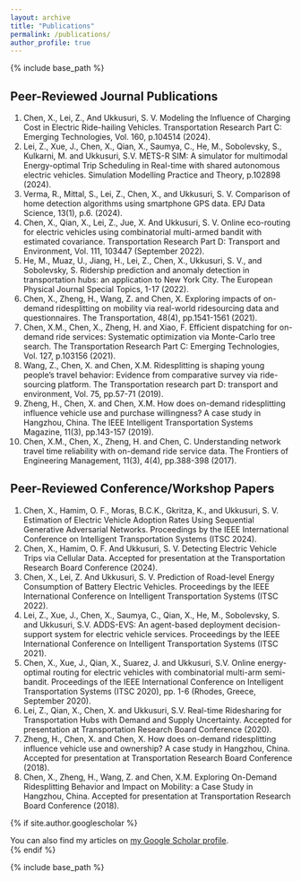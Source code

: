 ```yaml
---
layout: archive
title: "Publications"
permalink: /publications/
author_profile: true
---
```

{% include base_path %}

## Peer-Reviewed Journal Publications

1. Chen, X., Lei, Z., And Ukkusuri, S. V. Modeling the Influence of Charging
Cost in Electric Ride-hailing Vehicles. Transportation Research Part C: Emerging
Technologies, Vol. 160, p.104514 (2024).
2. Lei, Z., Xue, J., Chen, X., Qian, X., Saumya, C., He, M., Sobolevsky,
S., Kulkarni, M. and Ukkusuri, S.V. METS-R SIM: A simulator for multimodal Energy-optimal Trip Scheduling in Real-time with shared autonomous electric
vehicles. Simulation Modelling Practice and Theory, p.102898 (2024).
3. Verma, R., Mittal, S., Lei, Z., Chen, X., and Ukkusuri, S. V. Comparison
of home detection algorithms using smartphone GPS data. EPJ Data Science, 13(1),
p.6. (2024).
4. Chen, X., Qian, X., Lei, Z., Jue, X. And Ukkusuri, S. V. Online eco-routing for electric vehicles using combinatorial multi-armed bandit with estimated
covariance. Transportation Research Part D: Transport and Environment, Vol. 111,
103447 (September 2022).
5. He, M., Muaz, U., Jiang, H., Lei, Z., Chen, X., Ukkusuri, S. V., and
Sobolevsky, S. Ridership prediction and anomaly detection in transportation
hubs: an application to New York City. The European Physical Journal Special
Topics, 1-17 (2022).
6. Chen, X., Zheng, H., Wang, Z. and Chen, X. Exploring impacts of on-demand
ridesplitting on mobility via real-world ridesourcing data and questionnaires. The
Transportation, 48(4), pp.1541-1561 (2021).
7. Chen, X.M., Chen, X., Zheng, H. and Xiao, F. Efficient dispatching for on-demand ride services: Systematic optimization via Monte-Carlo tree search. The
Transportation Research Part C: Emerging Technologies, Vol. 127, p.103156 (2021).
8. Wang, Z., Chen, X. and Chen, X.M. Ridesplitting is shaping young people’s
travel behavior: Evidence from comparative survey via ride-sourcing platform. The
Transportation research part D: transport and environment, Vol. 75, pp.57-71 (2019).
9. Zheng, H., Chen, X. and Chen, X.M. How does on-demand ridesplitting influence vehicle use and purchase willingness? A case study in Hangzhou, China. The
IEEE Intelligent Transportation Systems Magazine, 11(3), pp.143-157 (2019).
10. Chen, X.M., Chen, X., Zheng, H. and Chen, C. Understanding network travel
time reliability with on-demand ride service data. The Frontiers of Engineering
Management, 11(3), 4(4), pp.388-398 (2017).

Peer-Reviewed Conference/Workshop Papers
------
1. Chen, X., Hamim, O. F., Moras, B.C.K., Gkritza, K., and Ukkusuri, S. V.
Estimation of Electric Vehicle Adoption Rates Using Sequential Generative Adversarial Networks. Proceedings by the IEEE International Conference on Intelligent
Transportation Systems (ITSC 2024).
2. Chen, X., Hamim, O. F. And Ukkusuri, S. V. Detecting Electric Vehicle Trips
via Cellular Data. Accepted for presentation at the Transportation Research Board
Conference (2024).
3. Chen, X., Lei, Z. And Ukkusuri, S. V. Prediction of Road-level Energy Consumption of Battery Electric Vehicles. Proceedings by the IEEE International Conference on Intelligent Transportation Systems (ITSC 2022).
4. Lei, Z., Xue, J., Chen, X., Saumya, C., Qian, X., He, M., Sobolevsky,
S. and Ukkusuri, S.V. ADDS-EVS: An agent-based deployment decision-support
system for electric vehicle services. Proceedings by the IEEE International Conference on Intelligent Transportation Systems (ITSC 2021).
5. Chen, X., Xue, J., Qian, X., Suarez, J. and Ukkusuri, S.V. Online energy-optimal routing for electric vehicles with combinatorial multi-arm semi-bandit. Proceedings of the IEEE International Conference on Intelligent Transportation Systems
(ITSC 2020), pp. 1-6 (Rhodes, Greece, September 2020).
6. Lei, Z., Qian, X., Chen, X. and Ukkusuri, S.V. Real-time Ridesharing for
Transportation Hubs with Demand and Supply Uncertainty. Accepted for presentation at Transportation Research Board Conference (2020).
7. Zheng, H., Chen, X. and Chen, X. How does on-demand ridesplitting influence vehicle use and ownership? A case study in Hangzhou, China. Accepted for
presentation at Transportation Research Board Conference (2018).
8. Chen, X., Zheng, H., Wang, Z. and Chen, X.M. Exploring On-Demand
Ridesplitting Behavior and Impact on Mobility: a Case Study in Hangzhou, China.
Accepted for presentation at Transportation Research Board Conference (2018).

{% if site.author.googlescholar %}
  <div class="wordwrap">You can also find my articles on <a href="{{site.author.googlescholar}}">my Google Scholar profile</a>.</div>
{% endif %}

{% include base_path %}
